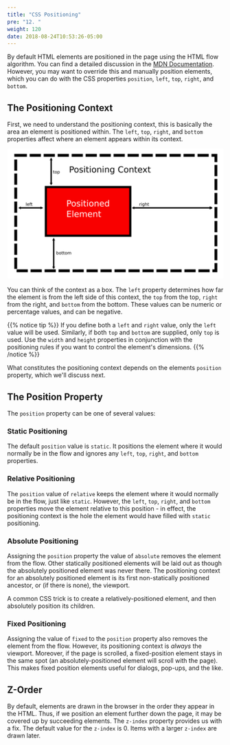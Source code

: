 ```yaml
---
title: "CSS Positioning"
pre: "12. "
weight: 120
date: 2018-08-24T10:53:26-05:00
---
```


By default HTML elements are positioned in the page using the HTML flow algorithm.  You can find a detailed discussion in the [MDN Documentation](https://developer.mozilla.org/en-US/docs/Learn/CSS/CSS_layout/Normal_Flow).  However, you may want to override this and manually position elements, which you can do with the CSS properties `position`, `left`, `top`, `right`, and `bottom`.

## The Positioning Context 
First, we need to understand the positioning context, this is basically the area an element is positioned within.  The `left`, `top`, `right`, and `bottom` properties affect where an element appears within its context.  

![Positioning Context](/images/B.12.1.png)

You can think of the context as a box.  The `left` property determines how far the element is from the left side of this context, the `top` from the top, `right` from the right, and `bottom` from the bottom. These values can be numeric or percentage values, and can be negative.

{{% notice tip %}} 
If you define both a `left` and `right` value, only the `left` value will be used.  Similarly, if both `top` and `bottom` are supplied, only `top` is used.  Use the `width` and `height` properties in conjunction with the positioning rules if you want to control the element's dimensions.
{{% /notice %}}

What constitutes the positioning context depends on the elements `position` property, which we'll discuss next.

## The Position Property

The `position` property can be one of several values:

### Static Positioning
The default `position` value is `static`.  It positions the element where it would normally be in the flow and ignores any `left`, `top`, `right`, and `bottom` properties.

### Relative Positioning
The `position` value of `relative` keeps the element where it would normally be in the flow, just like `static`.  However, the `left`, `top`, `right`, and `bottom` properties move the element relative to this position - in effect, the positioning context is the hole the element would have filled with `static` positioning.  

### Absolute Positioning 
Assigning the `position` property the value of `absolute` removes the element from the flow.  Other statically positioned elements will be laid out as though the absolutely positioned element was never there.  The positioning context for an absolutely positioned element is its first non-statically positioned ancestor, or (if there is none), the viewport.

A common CSS trick is to create a relatively-positioned element, and then absolutely position its children.

### Fixed Positioning 
Assigning the value of `fixed` to the `position` property also removes the element from the flow.  However, its positioning context is _always_ the viewport.  Moreover, if the page is scrolled, a fixed-position element stays in the same spot (an absolutely-positioned element will scroll with the page). This makes fixed position elements useful for dialogs, pop-ups, and the like.

## Z-Order 
By default, elements are drawn in the browser in the order they appear in the HTML.  Thus, if we position an element further down the page, it may be covered up by succeeding elements.  The `z-index` property provides us with a fix. The default value for the `z-index` is 0.  Items with a larger `z-index` are drawn later. 
